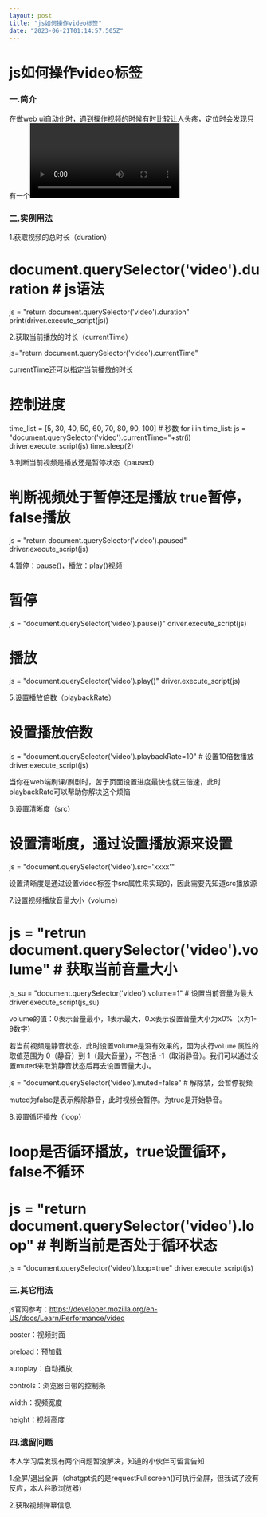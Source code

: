 ```yaml
---
layout: post
title: "js如何操作video标签"
date: "2023-06-21T01:14:57.505Z"
---
```

js如何操作video标签
=============

### 一.简介

在做web ui自动化时，遇到操作视频的时候有时比较让人头疼，定位时会发现只有一个<video>标签，用selenium来实现的话比较麻烦，使用js后我们只需定位到video标签，然后通过js 中处理video的相关属性和方法就可实现，我们继续往下看。

### 二.实例用法

1.获取视频的总时长（duration）

# document.querySelector('video').duration  # js语法
js = "return document.querySelector('video').duration"
print(driver.execute\_script(js))

2.获取当前播放的时长（currentTime）

js="return document.querySelector('video').currentTime"

currentTime还可以指定当前播放的时长

# 控制进度
time\_list = \[5, 30, 40, 50, 60, 70, 80, 90, 100\]  # 秒数
for i in time\_list:
    js \= "document.querySelector('video').currentTime="+str(i)
    driver.execute\_script(js)
    time.sleep(2)

3.判断当前视频是播放还是暂停状态（paused）

# 判断视频处于暂停还是播放  true暂停，false播放
js = "return document.querySelector('video').paused"
driver.execute\_script(js)

4.暂停：pause()，播放：play()视频

# 暂停
js = "document.querySelector('video').pause()"
driver.execute\_script(js)
# 播放
js = "document.querySelector('video').play()"
driver.execute\_script(js)

5.设置播放倍数（playbackRate）

# 设置播放倍数
js = "document.querySelector('video').playbackRate=10"  # 设置10倍数播放
driver.execute\_script(js)

当你在web端刷课/刷剧时，苦于页面设置进度最快也就三倍速，此时playbackRate可以帮助你解决这个烦恼

6.设置清晰度（src）

# 设置清晰度，通过设置播放源来设置
js = "document.querySelector('video').src='xxxx'"

设置清晰度是通过设置video标签中src属性来实现的，因此需要先知道src播放源

7.设置视频播放音量大小（volume）

# js = "retrun document.querySelector('video').volume"  # 获取当前音量大小
js\_su = "document.querySelector('video').volume=1"  # 设置当前音量为最大
driver.execute\_script(js\_su)

volume的值：0表示音量最小，1表示最大，0.x表示设置音量大小为x0%（x为1-9数字）

若当前视频是静音状态，此时设置volume是没有效果的，因为执行`volume` 属性的取值范围为 0（静音）到 1（最大音量），不包括 -1（取消静音）。我们可以通过设置muted来取消静音状态后再去设置音量大小。

js = "document.querySelector('video').muted=false"  # 解除禁，会暂停视频

muted为false是表示解除静音，此时视频会暂停。为true是开始静音。

8.设置循环播放（loop）

# loop是否循环播放，true设置循环，false不循环
# js = "return document.querySelector('video').loop"  # 判断当前是否处于循环状态
js = "document.querySelector('video').loop=true"
driver.execute\_script(js)

### 三.其它用法

js官网参考：https://developer.mozilla.org/en-US/docs/Learn/Performance/video

poster：视频封面

preload：预加载

autoplay：自动播放

controls：浏览器自带的控制条

width：视频宽度

height：视频高度

### 四.遗留问题

本人学习后发现有两个问题暂没解决，知道的小伙伴可留言告知

1.全屏/退出全屏（chatgpt说的是requestFullscreen()可执行全屏，但我试了没有反应，本人谷歌浏览器）

2.获取视频弹幕信息